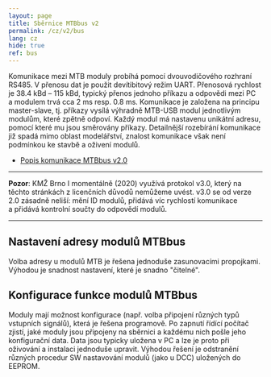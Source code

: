 ```yaml
---
layout: page
title: Sběrnice MTBbus v2
permalink: /cz/v2/bus
lang: cz
hide: true
ref: bus
---
```


Komunikace mezi MTB moduly probíhá pomocí dvouvodičového rozhraní RS485.
V přenosu dat je použit devítibitový režim UART. Přenosová rychlost je 38.4 kBd
– 115 kBd, typický přenos jednoho příkazu a odpovědi mezi PC a modulem trvá cca
2 ms resp. 0.8 ms. Komunikace je založena na principu master-slave, tj. příkazy
vysílá výhradně MTB-USB modul jednotlivým modulům, které
zpětně odpoví. Každý modul má nastavenu unikátní adresu, pomocí které mu jsou
směrovány příkazy. Detailnější rozebírání komunikace již spadá mimo oblast
modelářství, znalost komunikace však není podmínkou ke stavbě a oživení modulů.

 * [Popis komunikace MTBbus v2.0](/assets/pdf/mtb-protok20.pdf)

---
**Pozor**: KMŽ Brno I momentálně (2020) využívá protokol v3.0, který na těchto
stránkách z licenčních důvodů nemůžeme uvést. v3.0 se od verze 2.0 zásadně
neliší: mění ID modulů, přidává víc rychlostí komunikace a přidává kontrolní
součty do odpovědí modulů.

---

## Nastavení adresy modulů MTBbus

Volba adresy u modulů MTB je řešena jednoduše zasunovacími propojkami. Výhodou
je snadnost nastavení, které je snadno "čitelné".

## Konfigurace funkce modulů MTBbus

Moduly mají možnost konfigurace (např. volba připojení různých typů vstupních
signálů), která je řešena programově. Po zapnutí řídící počítač zjistí, jaké
moduly jsou připojeny na sběrnici a každému nich pošle jeho konfigurační data.
Data jsou typicky uložena v PC a lze je proto při oživování a instalaci
jednoduše upravit. Výhodou řešení je odstranění různých procedur SW nastavování
modulů (jako u DCC) uložených do EEPROM.
